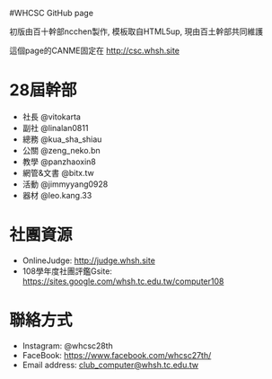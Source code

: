 #WHCSC GitHub page

初版由百十幹部ncchen製作, 模板取自HTML5up, 現由百土幹部共同維護

這個page的CANME固定在 http://csc.whsh.site

28屆幹部
=======
* 社長 @vitokarta
* 副社 @linalan0811
* 總務 @kua_sha_shiau
* 公關 @zeng_neko.bn
* 教學 @panzhaoxin8
* 網管&文書 @bitx.tw
* 活動 @jimmyyang0928
* 器材 @leo.kang.33

社團資源
=======
* OnlineJudge: http://judge.whsh.site
* 108學年度社團評鑑Gsite: https://sites.google.com/whsh.tc.edu.tw/computer108

聯絡方式
=======
* Instagram: @whcsc28th
* FaceBook: https://www.facebook.com/whcsc27th/
* Email address: club_computer@whsh.tc.edu.tw

